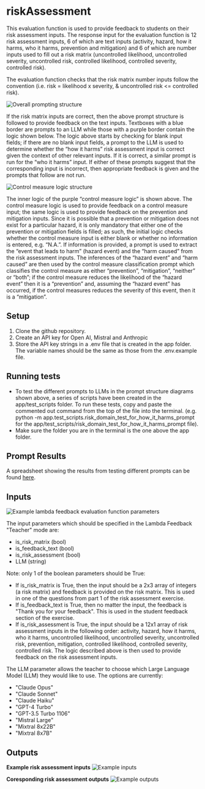 # riskAssessment
This evaluation function is used to provide feedback to students on their risk assessment inputs. 
The response input for the evaluation function is 12 risk assessment inputs, 6 of which are text inputs (activity, hazard, how it harms, who it harms, prevention and mitigation) and 6 of which are number inputs used to fill out a risk matrix (uncontrolled likelihood, uncontrolled severity, uncontrolled risk, controlled likelihood, controlled severity, controlled risk).

The evaluation function checks that the risk matrix number inputs follow the convention (i.e. risk = likelihood x severity, & uncontrolled risk <= controlled risk).

![Overall prompting structure](https://github.com/lambda-feedback/riskAssessment/blob/main/app/docs/prompt%201.png)

If the risk matrix inputs are correct, then the above prompt structure is followed to provide feedback on the text inputs. Textboxes with a blue border are prompts to an LLM while those with a purple border contain the logic shown below. The logic above starts by checking for blank input fields; if there are no blank input fields, a prompt to the LLM is used to determine whether the “how it harms” risk assessment input is correct given the context of other relevant inputs. If it is correct, a similar prompt is run for the “who it harms” input. If either of these prompts suggest that the corresponding input is incorrect, then appropriate feedback is given and the prompts that follow are not run.

![Control measure logic structure](https://github.com/lambda-feedback/riskAssessment/blob/main/app/docs/prompt%202.png)

The inner logic of the purple “control measure logic” is shown above. The control measure logic is used to provide feedback on a control measure input; the same logic is used to provide feedback on the prevention and mitigation inputs. Since it is possible that a prevention or mitigation does not exist for a particular hazard, it is only mandatory that either one of the prevention or mitigation fields is filled; as such, the initial logic checks whether the control measure input is either blank or whether no information is entered, e.g. “N.A.”. If information is provided, a prompt is used to extract the “event that leads to harm” (hazard event) and the “harm caused” from the risk assessment inputs. The inferences of the “hazard event” and “harm caused” are then used by the control measure classification prompt which classifies the control measure as either “prevention”, “mitigation”, “neither” or “both”; if the control measure reduces the likelihood of the “hazard event” then it is a “prevention” and, assuming the “hazard event” has occurred, if the control measures reduces the severity of this event, then it is a “mitigation”.

## Setup
1. Clone the github repository.
2. Create an API key for Open AI, Mistral and Anthropic
3. Store the API key strings in a .env file that is created in the app folder. The variable names should be the same as those from the .env.example file.

## Running tests
- To test the different prompts to LLMs in the prompt structure diagrams shown above, a series of scripts have been created in the app/test_scripts folder. To run these tests, copy and paste the commented out command from the top of the file into the terminal. (e.g. python -m app.test_scripts.risk_domain_test_for_how_it_harms_prompt for the app/test_scripts/risk_domain_test_for_how_it_harms_prompt file).
- Make sure the folder you are in the terminal is the one above the app folder.

## Prompt Results
A spreadsheet showing the results from testing different prompts can be found [here](https://docs.google.com/spreadsheets/d/1d7Tq7qEaNTrhm1E7qcGvl3Dkr8cFNdSpOul9RezjVs4/edit?usp=sharing).

## Inputs
![Example lambda feedback evaluation function parameters](https://github.com/lambda-feedback/riskAssessment/blob/main/app/docs/example%20lambda%20feedback%20parameters.png)

The input parameters which should be specified in the Lambda Feedback "Teacher" mode are:
- is_risk_matrix (bool)
- is_feedback_text (bool)
- is_risk_assessment (bool)
- LLM (string)

Note: only 1 of the boolean parameters should be True:
- If is_risk_matrix is True, then the input should be a 2x3 array of integers (a risk matrix) and feedback is provided on the risk matrix. This is used in one of the questions from part 1 of the risk assessment exercise.
- If is_feedback_text is True, then no matter the input, the feedback is "Thank you for your feedback". This is used in the student feedback section of the exercise.
- If is_risk_assessment is True, the input should be a 12x1 array of risk assessment inputs in the following order: activity, hazard, how it harms, who it harms, uncontrolled likelihood, uncontrolled severity, uncontrolled risk, prevention, mitigation, controlled likelihood, controlled severity, controlled risk. The logic described above is then used to provide feedback on the risk assessment inputs.

The LLM parameter allows the teacher to choose which Large Language Model (LLM) they would like to use. The options are currently:
- "Claude Opus"
- "Claude Sonnet"
- "Claude Haiku"
- "GPT-4 Turbo"
- "GPT-3.5 Turbo 1106"
- "Mistral Large"
- "Mixtral 8x22B"
- "Mixtral 8x7B"

## Outputs
**Example risk assessment inputs**
![Example inputs](https://github.com/lambda-feedback/riskAssessment/blob/main/app/docs/example%20inputs.png)

**Coresponding risk assessment outputs**
![Example outputs](https://github.com/lambda-feedback/riskAssessment/blob/main/app/docs/example%20ouptut.png)
